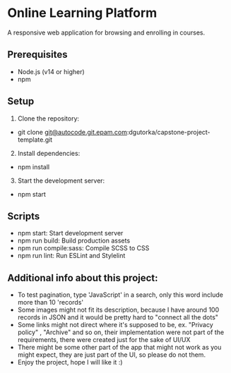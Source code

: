 # Online Learning Platform

A responsive web application for browsing and enrolling in courses.


## Prerequisites

- Node.js (v14 or higher)
- npm


## Setup

1. Clone the repository:
- git clone git@autocode.git.epam.com:dgutorka/capstone-project-template.git 

2. Install dependencies:
- npm install

3. Start the development server:
- npm start


## Scripts

- npm start: Start development server
- npm run build: Build production assets
- npm run compile:sass: Compile SCSS to CSS
- npm run lint: Run ESLint and Stylelint


## Additional info about this project:
- To test pagination, type 'JavaScript' in a search, only this word include more than 10 'records'
- Some images might not fit its description, because I have around 100 records in JSON and it would be pretty hard to "connect all the dots"
- Some links might not direct where it's supposed to be, ex. "Privacy policy" , "Archive" and so on, 
their implementation were not part of the requirements, there were created just for the sake of UI/UX
- There might be some other part of the app that might not work as you might expect, they are just part of the UI,
so please do not them.
- Enjoy the project, hope I will like it :)

